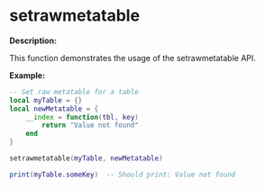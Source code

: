 # setrawmetatable

**Description:**

This function demonstrates the usage of the setrawmetatable API.

**Example:**

```lua
-- Set raw metatable for a table
local myTable = {}
local newMetatable = {
    __index = function(tbl, key)
        return "Value not found"
    end
}

setrawmetatable(myTable, newMetatable)

print(myTable.someKey)  -- Should print: Value not found
```
